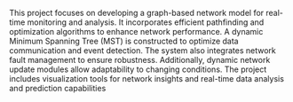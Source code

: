 This project focuses on developing a graph-based network model for real-time monitoring and analysis. It incorporates efficient pathfinding and optimization algorithms to enhance network performance. A dynamic Minimum Spanning Tree (MST) is constructed to optimize data communication and event detection. The system also integrates network fault management to ensure robustness. Additionally, dynamic network update modules allow adaptability to changing conditions. The project includes visualization tools for network insights and real-time data analysis and prediction capabilities
